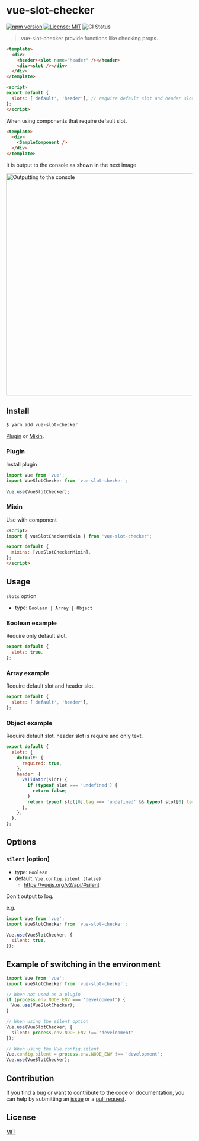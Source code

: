 # vue-slot-checker

[![npm version](https://badge.fury.io/js/vue-slot-checker.svg)](https://badge.fury.io/js/vue-slot-checker)
[![License: MIT](https://img.shields.io/badge/License-MIT-green.svg)](https://opensource.org/licenses/MIT)
![CI Status](https://github.com/mya-ake/vue-slot-checker/workflows/Main%20Workflow/badge.svg)

> vue-slot-checker provide functions like checking props.

```html
<template>
  <div>
    <header><slot name="header" /></header>
    <div><slot /></div>
  </div>
</template>

<script>
export default {
  slots: ['default', 'header'], // require default slot and header slot
};
</script>
```

When using components that require default slot.

```HTML
<template>
  <div>
    <SampleComponent />
  </div>
</template>
```

It is output to the console as shown in the next image.

<img src="docs/images/screenshot.png" alt="Outputting to the console" width="600">


## Install

```bash
$ yarn add vue-slot-checker
```

[Plugin](#Plugin) or [Mixin](#Mixin).

### Plugin

Install plugin

```JavaScript
import Vue from 'vue';
import VueSlotChecker from 'vue-slot-checker';
 
Vue.use(VueSlotChecker);
```

### Mixin

Use with component

```HTML
<script>
import { vueSlotCheckerMixin } from 'vue-slot-checker';

export default {
  mixins: [vueSlotCheckerMixin],
};
</script>
```

## Usage

`slots` option

- type: `Boolean | Array | Object`

### Boolean example

Require only default slot.

```js
export default {
  slots: true,
};
```

### Array example

Require default slot and header slot.

```js
export default {
  slots: ['default', 'header'],
};
```

### Object example

Require default slot.
header slot is require and only text.

```js
export default {
  slots: {
    default: {
      required: true,
    },
    header: {
      validator(slot) {
        if (typeof slot === 'undefined') {
          return false;
        }
        return typeof slot[0].tag === 'undefined' && typeof slot[0].text === 'string';
      },
    },
  },
};
```

## Options

### `silent` (option)

- type: `Boolean`
- default: `Vue.config.silent (false)`
  - https://vuejs.org/v2/api/#silent

Don't output to log.

e.g.

```JavaScript
import Vue from 'vue';
import VueSlotChecker from 'vue-slot-checker';
 
Vue.use(VueSlotChecker, {
  silent: true,
});
```

## Example of switching in the environment

```JavaScript
import Vue from 'vue';
import VueSlotChecker from 'vue-slot-checker';

// When not used as a plugin
if (process.env.NODE_ENV === 'development') {
  Vue.use(VueSlotChecker);
}

// When using the silent option
Vue.use(VueSlotChecker, {
  silent: process.env.NODE_ENV !== 'development'
});

// When using the Vue.config.silent
Vue.config.silent = process.env.NODE_ENV !== 'development';
Vue.use(VueSlotChecker);
```

## Contribution

If you find a bug or want to contribute to the code or documentation, you can help by submitting an [issue](https://github.com/mya-ake/vue-slot-checker/issues) or a [pull request](https://github.com/mya-ake/vue-slot-checker/pulls).

## License

[MIT](https://github.com/mya-ake/vue-slot-checker/blob/master/LICENSE)
